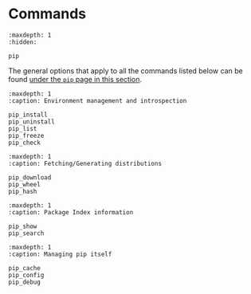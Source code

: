# Commands

```{toctree}
:maxdepth: 1
:hidden:

pip
```

The general options that apply to all the commands listed below can be found [under the `pip` page in this section](pip).

```{toctree}
:maxdepth: 1
:caption: Environment management and introspection

pip_install
pip_uninstall
pip_list
pip_freeze
pip_check
```

```{toctree}
:maxdepth: 1
:caption: Fetching/Generating distributions

pip_download
pip_wheel
pip_hash
```

```{toctree}
:maxdepth: 1
:caption: Package Index information

pip_show
pip_search
```

```{toctree}
:maxdepth: 1
:caption: Managing pip itself

pip_cache
pip_config
pip_debug
```
